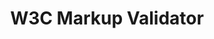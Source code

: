 ---
images:
- w3c_validator-ar21.svg
- w3c_validator-ar21.png
layout: default
logohandle: w3c_validator
skipped: 0
sort: w3c markup validator
title: W3C Markup Validator
---
